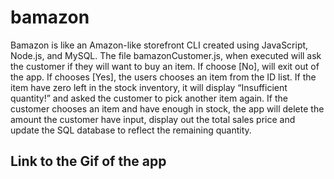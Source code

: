 # bamazon
Bamazon is like an Amazon-like storefront CLI created using JavaScript, Node.js, and MySQL.
The file bamazonCustomer.js, when executed will ask the customer if they will want to buy an item. If choose [No], will exit out of the app. If chooses [Yes], the users chooses an item from the ID list. If the item have zero left in the stock inventory, it will display “Insufficient quantity!” and asked the customer to pick another item again. If the customer chooses an item and have enough in stock, the app will delete the amount the customer have input, display out the total sales price and update the SQL database to reflect the remaining quantity.

## Link to the Gif of the app
